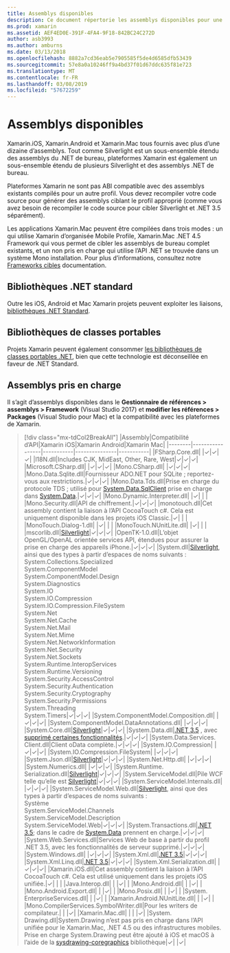 ```yaml
---
title: Assemblys disponibles
description: Ce document répertorie les assemblys disponibles pour une utilisation dans Xamarin.iOS, Xamarin.Android et Xamarin.Mac. Il contient également des liens vers la documentation sur les bibliothèques .NET Standard et des bibliothèques de classes portables.
ms.prod: xamarin
ms.assetid: AEF4ED0E-391F-4FA4-9F18-842BC24C272D
author: asb3993
ms.author: amburns
ms.date: 03/13/2018
ms.openlocfilehash: 8882a7cd36eab5e7905585f5de4d6585dfb53439
ms.sourcegitcommit: 57e8a0a10246ff9a4bd37f01d67ddc635f81e723
ms.translationtype: MT
ms.contentlocale: fr-FR
ms.lasthandoff: 03/08/2019
ms.locfileid: "57672259"
---
```

# <a name="available-assemblies"></a>Assemblys disponibles

Xamarin.iOS, Xamarin.Android et Xamarin.Mac tous fournis avec plus d’une dizaine d’assemblys. Tout comme Silverlight est un sous-ensemble étendu des assemblys du .NET de bureau, plateformes Xamarin est également un sous-ensemble étendu de plusieurs Silverlight et des assemblys .NET de bureau.

Plateformes Xamarin ne sont pas ABI compatible avec des assemblys existants compilés pour un autre profil. Vous devez recompiler votre code source pour générer des assemblys ciblant le profil approprié (comme vous avez besoin de recompiler le code source pour cibler Silverlight et .NET 3.5 séparément).

Les applications Xamarin.Mac peuvent être compilées dans trois modes : un qui utilise Xamarin d’organisée Mobile Profile, Xamarin.Mac .NET 4.5 Framework qui vous permet de cibler les assemblys de bureau complet existants, et un non pris en charge qui utilise l’API .NET se trouvée dans un système Mono installation. Pour plus d’informations, consultez notre [Frameworks cibles](~/mac/platform/target-framework.md) documentation.

## <a name="net-standard-libraries"></a>Bibliothèques .NET standard

Outre les iOS, Android et Mac Xamarin projets peuvent exploiter les liaisons, [bibliothèques .NET Standard](~/cross-platform/app-fundamentals/net-standard.md).

## <a name="portable-class-libraries"></a>Bibliothèques de classes portables

Projets Xamarin peuvent également consommer [les bibliothèques de classes portables .NET](~/cross-platform/app-fundamentals/pcl.md), bien que cette technologie est déconseillée en faveur de .NET Standard.

## <a name="supported-assemblies"></a>Assemblys pris en charge

Il s’agit d’assemblys disponibles dans le **Gestionnaire de références > assemblys > Framework** (Visual Studio 2017) et **modifier les références > Packages** (Visual Studio pour Mac) et la compatibilité avec les plateformes de Xamarin.

> [!div class="mx-tdCol2BreakAll"]
> |Assembly|Compatibilité d’API|Xamarin iOS|Xamarin Android|Xamarin Mac|
> |--------|-----------------|-----------|---------------|-----------|
> |FSharp.Core.dll| |✓|✓|✓|
> |l18N.dll|Includes CJK, MidEast, Other, Rare, West|✓|✓|✓|
> |Microsoft.CSharp.dll| |✓|✓|✓|
> |Mono.CSharp.dll| |✓|✓|✓|
> |Mono.Data.Sqlite.dll|Fournisseur ADO.NET pour SQLite ; reportez-vous aux restrictions.|✓|✓|✓|
> |Mono.Data.Tds.dll|Prise en charge du protocole TDS ; utilisé pour [System.Data.SqlClient](xref:System.Data.SqlClient) prise en charge dans [System.Data](xref:System.Data).|✓|✓|✓|
> |Mono.Dynamic.&#8203;Interpreter.dll| |✓| | |
> |Mono.Security.dll|API de chiffrement.|✓|✓|✓|
> |monotouch.dll|Cet assembly contient la liaison à l’API CocoaTouch c#. Cela est uniquement disponible dans les projets iOS Classic.|✓| | |
> |MonoTouch.&#8203;Dialog-1.dll| |✓| | |
> |MonoTouch.&#8203;NUnitLite.dll| |✓| | |
> |mscorlib.dll|[Silverlight](https://msdn.microsoft.com/library/cc838194(VS.95).aspx)|✓|✓|✓|
> |OpenTK-1.0.dll|L’objet OpenGL/OpenAL orientée services API, étendues pour assurer la prise en charge des appareils iPhone.|✓|✓|✓|
> |System.dll|[Silverlight](https://msdn.microsoft.com/library/cc838194(VS.95).aspx), ainsi que des types à partir d’espaces de noms suivants :<br />System.Collections.Specialized<br />System.&#8203;ComponentModel<br />System.ComponentModel.Design<br />System.Diagnostics<br />System.IO<br />System.IO.Compression<br />System.IO.Compression.FileSystem<br />System.Net<br />System.Net.Cache<br />System.Net.Mail<br />System.Net.Mime<br />System.Net.&#8203;NetworkInformation<br />System.Net.Security<br />System.Net.Sockets<br />System.Runtime.&#8203;InteropServices<br />System.Runtime.Versioning<br />System.Security.&#8203;AccessControl<br />System.Security.Authentication<br />System.Security.&#8203;Cryptography<br />System.Security.Permissions<br />System.Threading<br />System.Timers|✓|✓|✓|
> |System.&#8203;ComponentModel.&#8203;Composition.dll| |✓|✓|✓|
> |System.&#8203;ComponentModel.&#8203;DataAnnotations.dll| |✓|✓|✓|
> |System.Core.dll|[Silverlight](https://msdn.microsoft.com/library/cc838194(VS.95).aspx)|✓|✓|✓|
> |System.Data.dll|[.NET 3.5](https://msdn.microsoft.com/library/ms229335.aspx) , avec [supprimé certaines fonctionnalités](~/ios/data-cloud/system.data.md).|✓|✓|✓|
> |System.Data.&#8203;Services.&#8203;Client.dll|Client oData complète.|✓|✓|✓|
> |System.IO.&#8203;Compression| |✓|✓|✓|
> |System.IO.&#8203;Compression.&#8203;FileSystem| |✓|✓|✓|
> |System.Json.dll|[Silverlight](https://msdn.microsoft.com/library/cc838194(VS.95).aspx)|✓|✓|✓|
> |System.Net.&#8203;Http.dll| |✓|✓|✓|
> |System.&#8203;Numerics.dll| |✓|✓|✓|
> |System.Runtime.&#8203;Serialization.dll|[Silverlight](https://msdn.microsoft.com/library/cc838194(VS.95).aspx)|✓|✓|✓|
> |System.&#8203;ServiceModel.dll|Pile WCF telle qu’elle est [Silverlight](https://msdn.microsoft.com/library/cc838194(VS.95).aspx)|✓|✓|✓|
> |System.&#8203;ServiceModel.&#8203;Internals.dll| |✓|✓|✓|
> |System.&#8203;ServiceModel.&#8203;Web.dll|[Silverlight](https://msdn.microsoft.com/library/cc838194(VS.95).aspx), ainsi que des types à partir d’espaces de noms suivants : <br />Système<br />System.ServiceModel.Channels<br />System.ServiceModel.Description<br />System.ServiceModel.Web|✓|✓|✓|
> |System.&#8203;Transactions.dll|[.NET 3.5](https://msdn.microsoft.com/library/ms229335.aspx); dans le cadre de [System.Data](~/ios/data-cloud/system.data.md) prennent en charge.|✓|✓|✓|
> |System.Web.&#8203;Services.dll|Services Web de base à partir du profil .NET 3.5, avec les fonctionnalités de serveur supprimé.|✓|✓|✓|
> |System.&#8203;Windows.dll| |✓|✓|✓|
> |System.&#8203;Xml.dll|[.NET 3.5](https://msdn.microsoft.com/library/ms229335.aspx)|✓|✓|✓|
> |System.Xml.&#8203;Linq.dll|[.NET 3.5](https://msdn.microsoft.com/library/ms229335.aspx)|✓|✓|✓|
> |System.Xml.Serialization.dll| |✓|✓|✓|
> |Xamarin.iOS.dll|Cet assembly contient la liaison à l’API CocoaTouch c#. Cela est utilisé uniquement dans les projets iOS unifiée.|✓| | |
> |Java.Interop.dll| | |✓| |
> |Mono.Android.dll| | |✓| |
> |Mono.Android.&#8203;Export.dll| | |✓| |
> |Mono.Posix.dll| | |✓| |
> |System.&#8203;EnterpriseServices.dll| | |✓| |
> |Xamarin.Android.&#8203;NUnitLite.dll| | |✓| |
> |Mono.CompilerServices.&#8203;SymbolWriter.dll|Pour les writers de compilateur.| | |✓|
> |Xamarin.Mac.dll| | | |✓|
> |System.&#8203;Drawing.dll|System.Drawing n’est pas pris en charge dans l’API unifiée pour le Xamarin.Mac, .NET 4.5 ou des infrastructures mobiles. Prise en charge System.Drawing peut être ajouté à iOS et macOS à l’aide de la [sysdrawing-coregraphics](https://github.com/mono/sysdrawing-coregraphics) bibliothèque|✓| |✓|
